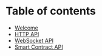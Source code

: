 # Table of contents

* [Welcome](README.md)
* [HTTP API](http.md)
* [WebSocket API](ws.md)
* [Smart Contract API](contract.md)

